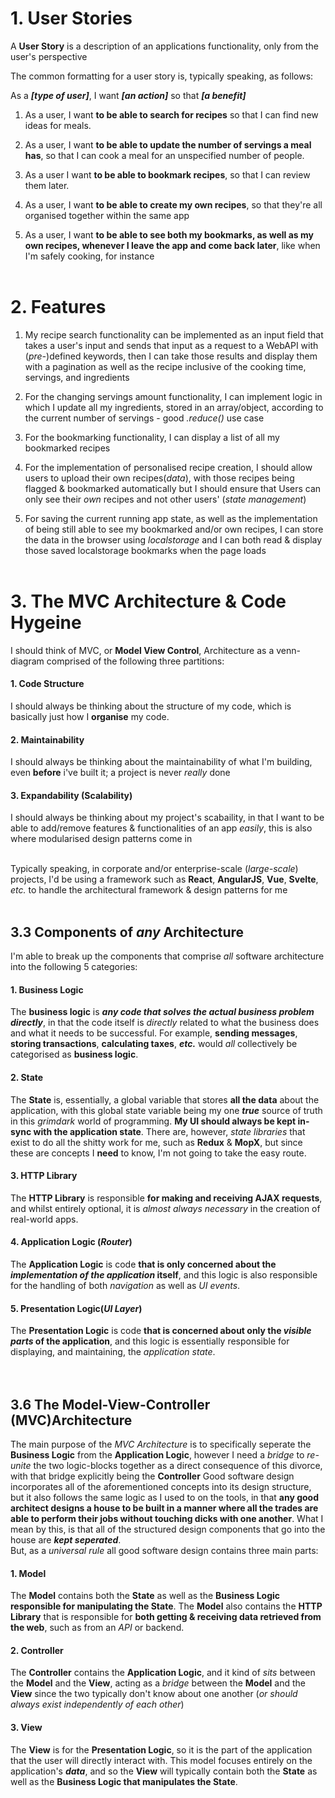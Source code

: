 # 1. User Stories

A **User Story** is a description of an applications functionality, only from the user's perspective
<br>

The common formatting for a user story is, typically speaking, as follows:
<br>

As a **_[type of user]_**, I want **_[an action]_** so that **_[a benefit]_**
<br>

1. As a user, I want **to be able to search for recipes** so that I can find new ideas for meals.<br>

2. As a user, I want **to be able to update the number of servings a meal has**, so that I can cook a meal for an unspecified number of people. <br>

3. As a user I want **to be able to bookmark recipes**, so that I can review them later.
   <br>

4. As a user, I want **to be able to create my own recipes**, so that they're all organised together within the same app

5. As a user, I want **to be able to see both my bookmarks, as well as my own recipes, whenever I leave the app and come back later**, like when I'm safely cooking, for instance
   <br>
   <br>

# 2. Features

1. My recipe search functionality can be implemented as an input field that takes a user's input and sends that input as a request to a WebAPI with (_pre-_)defined keywords, then I can take those results and display them with a pagination as well as the recipe inclusive of the cooking time, servings, and ingredients
   <br>

2. For the changing servings amount functionality, I can implement logic in which I update all my ingredients, stored in an array/object, according to the current number of servings - good _.reduce()_ use case
   <br>

3. For the bookmarking functionality, I can display a list of all my bookmarked recipes
   <br>

4. For the implementation of personalised recipe creation, I should allow users to upload their own recipes(_data_), with those recipes being flagged & bookmarked automatically but I should ensure that Users can only see their _own_ recipes and not other users' (_state management_)
   <br>

5. For saving the current running app state, as well as the implementation of being still able to see my bookmarked and/or own recipes, I can store the data in the browser using _localstorage_ and I can both read & display those saved localstorage bookmarks when the page loads
   <br>
   <br>

# 3. The MVC Architecture & Code Hygeine

I should think of MVC, or **Model View Control**, Architecture as a venn-diagram comprised of the following three partitions:

#### 1. Code Structure

I should always be thinking about the structure of my code, which is basically just how I **organise** my code.
<br>

#### 2. Maintainability

I should always be thinking about the maintainability of what I'm building, even **before** i've built it; a project is never _really_ done
<br>

#### 3. Expandability (Scalability)

I should always be thinking about my project's scabaility, in that I want to be able to add/remove features & functionalities of an app _easily_, this is also where modularised design patterns come in
<br>
<br>

Typically speaking, in corporate and/or enterprise-scale (_large-scale_) projects, I'd be using a framework such as **React**, **AngularJS**, **Vue**, **Svelte**, _etc._ to handle the architectural framework & design patterns for me
<br>
<br>

## 3.3 Components of _any_ Architecture

I'm able to break up the components that comprise _all_ software architecture into the following 5 categories:

#### 1. Business Logic

The **business logic** is **_any code that solves the actual business problem directly_**, in that the code itself is _directly_ related to what the business does and what it needs to be successful. For example, **sending messages**, **storing transactions**, **calculating taxes**, **_etc._** would _all_ collectively be categorised as **business logic**.
<br>

#### 2. State

The **State** is, essentially, a global variable that stores **all the data** about the application, with this global state variable being my one **_true_** source of truth in this _grimdark_ world of programming. **My UI should always be kept in-sync with the application state**. There are, however, _state libraries_ that exist to do all the shitty work for me, such as **Redux** & **MopX**, but since these are concepts I **need** to know, I'm not going to take the easy route.
<br>

#### 3. HTTP Library

The **HTTP Library** is responsible **for making and receiving AJAX requests**, and whilst entirely optional, it is _almost always necessary_ in the creation of real-world apps.
<br>

#### 4. Application Logic (_Router_)

The **Application Logic** is code **that is only concerned about the _implementation of the application_ itself**, and this logic is also responsible for the handling of both _navigation_ as well as _UI events_.
<br>

#### 5. Presentation Logic(_UI Layer_)

The **Presentation Logic** is code **that is concerned about only the _visible parts_ of the application**, and this logic is essentially responsible for displaying, and maintaining, the _application state_.
<br>
<br>
<br>

## 3.6 The Model-View-Controller (MVC)Architecture

The main purpose of the _MVC Architecture_ is to specifically seperate the **Business Logic** from the **Application Logic**, however I need a _bridge_ to _re-unite_ the two logic-blocks together as a direct consequence of this divorce, with that bridge explicitly being the **Controller**
Good software design incorporates all of the aforementioned concepts into its design structure, but it also follows the same logic as I used to on the tools, in that **any good architect designs a house to be built in a manner where all the trades are able to perform their jobs without touching dicks with one another**. What I mean by this, is that all of the structured design components that go into the house are **_kept seperated_**.
<br>
But, as a _universal rule_ all good software design contains three main parts:

#### 1. Model

The **Model** contains both the **State** as well as the **Business Logic responsible for manipulating the State**. The **Model** also contains the **HTTP Library** that is responsible for **both getting & receiving data retrieved from the web**, such as from an _API_ or backend.

#### 2. Controller

The **Controller** contains the **Application Logic**, and it kind of _sits_ between the **Model** and the **View**, acting as a _bridge_ between the **Model** and the **View** since the two typically don't know about one another (_or should always exist independently of each other_)

#### 3. View

The **View** is for the **Presentation Logic**, so it is the part of the application that the user will directly interact with. This model focuses entirely on the application's **_data_**, and so the **View** will typically contain both the **State** as well as the **Business Logic that manipulates the State**.
